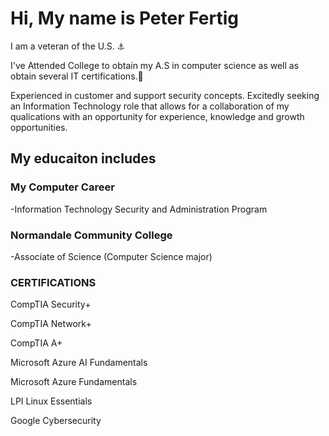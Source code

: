 <h1>Hi, My name is Peter Fertig</h1>
I am a veteran of the U.S. ⚓

I've Attended College to obtain my A.S in computer science as well as obtain several IT certifications.📜

Experienced in customer and support security concepts. Excitedly seeking an Information Technology role that allows for a collaboration of my qualications with an opportunity for experience, knowledge and growth opportunities.

<h2>My educaiton includes</h2>

<h3>My Computer Career</h3> -Information Technology Security and Administration Program

<h3>Normandale Community College</h3> -Associate of Science (Computer Science major)

<h3>CERTIFICATIONS</h3>

CompTIA Security+

CompTIA Network+

CompTIA A+

Microsoft Azure AI
Fundamentals

Microsoft Azure
Fundamentals

LPI Linux Essentials

Google Cybersecurity
